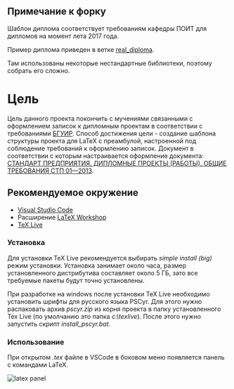 ﻿## Примечание к форку

Шаблон диплома соответствует требованиям кафедры ПОИТ для дипломов на момент лета 2017 года.

Пример диплома приведен в ветке [real_diploma](https://github.com/egorshulga/new-bsuir-diploma-latex/tree/real_diploma).

Там использованы некоторые нестандартные библиотеки, поэтому собрать его сложно.

# Цель
Цель данного проекта покончить с мучениями связанными с оформлением записок к дипломным проектам в соответствии с требованиями [БГУИР](http://bsuir.by).
Способ достижения цели - создание шаблона структуры проекта для LaTeX с преамбулой, настроенной под соблюдение требований к оформлению записок.
Документ в соответствии с которым настраивается оформление документа: [СТАНДАРТ ПРЕДПРИЯТИЯ. ДИПЛОМНЫЕ ПРОЕКТЫ (РАБОТЫ). ОБЩИЕ ТРЕБОВАНИЯ СТП 01—2013](http://www.bsuir.by/m/12_100229_1_80040.pdf).


## Рекомендуемое окружение

 - [Visual Studio Code](https://code.visualstudio.com)
 - Расширение [LaTeX Workshop](https://marketplace.visualstudio.com/items?itemName=James-Yu.latex-workshop)
 - [TeX Live](https://www.tug.org/texlive/)

### Установка

Для установки TeX Live рекомендуется выбирать *simple install (big)* режим установки. Установка занимает около часа, размер установленного дистрибутива составляет около 5 ГБ, зато все требуемые пакеты будут точно установлены.

При разработке на windows после установки TeX Live необходимо установить шрифты для русского языка PSCyr. Для этого нужно распаковать архив *pscyr.zip* из корня проекта в папку установленного Tex Live (по умолчанию это папка *c:\\texlive*). После этого нужно запустить скрипт *install_pscyr.bat*.

### Использование

При открытом *.tex* файле в VSCode в боковом меню появляется панель с командами LaTeX.


![latex panel](https://raw.githubusercontent.com/egorshulga/new-bsuir-diploma-latex/master/note/attachments/latex-panel.png)
